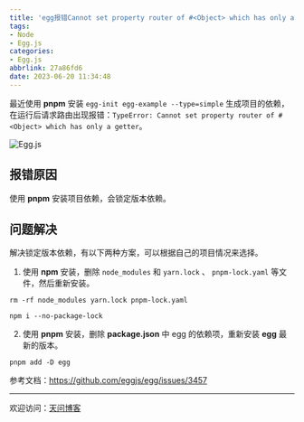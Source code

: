 ```yaml
---
title: 'egg报错Cannot set property router of #<Object> which has only a getter'
tags:
- Node
- Egg.js
categories:
- Egg.js
abbrlink: 27a86fd6
date: 2023-06-20 11:34:48
---
```


最近使用 **pnpm** 安装 `egg-init egg-example --type=simple` 生成项目的依赖，在运行后请求路由出现报错：`TypeError: Cannot set property router of #<Object> which has only a getter`。

![Egg.js](https://tiven.cn/static/img/eggjs-01-t4dYaNtm.jpg)

[//]: # (<!-- more -->)

## 报错原因

使用 **pnpm** 安装项目依赖，会锁定版本依赖。

## 问题解决

解决锁定版本依赖，有以下两种方案，可以根据自己的项目情况来选择。

1. 使用 **npm** 安装，删除 `node_modules` 和 `yarn.lock` 、 `pnpm-lock.yaml` 等文件，然后重新安装。

```shell
rm -rf node_modules yarn.lock pnpm-lock.yaml

npm i --no-package-lock
```

2. 使用 **pnpm** 安装，删除 **package.json** 中 egg 的依赖项，重新安装 **egg** 最新的版本。

```shell
pnpm add -D egg
```

参考文档：https://github.com/eggjs/egg/issues/3457

---

欢迎访问：[天问博客](https://tiven.cn/p/27a86fd6/ "天问博客-专注于大前端技术")

